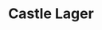 ---
title: 'Castle Lager'
description: 'Lorem ipsum dolor sit amet consectetur adipisicing elit. Obcaecati sint cumque voluptatem cupiditate odit corporis.'
price: 19
---
